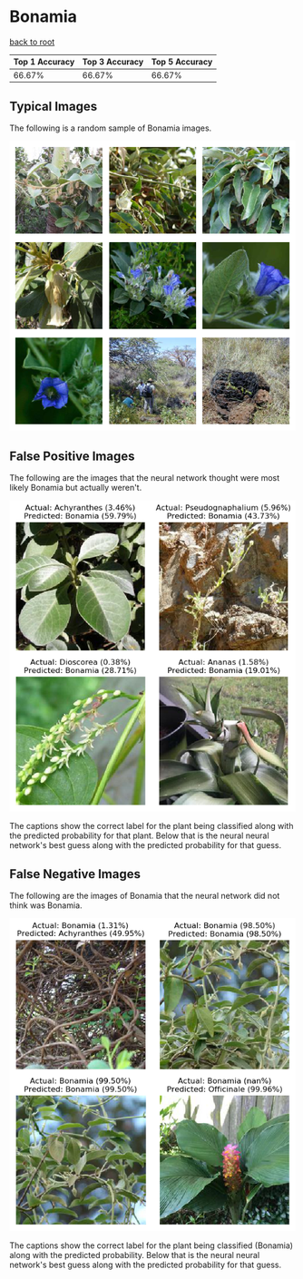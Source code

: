 
# Bonamia

[back to root](https://github.com/HACC2018/ohia.ai#results)

| Top 1 Accuracy | Top 3 Accuracy | Top 5 Accuracy | 
| --- | --- | --- |
| 66.67% | 66.67% | 66.67% | 


## Typical Images
The following is a random sample of Bonamia images.
<p align="center"> <img src="../../../figures/typical/Bonamia.png?raw=true"> </p>

## False Positive Images
The following are the images that the neural network thought were most likely Bonamia but actually weren't.  
<p align="center"> <img src="../../../figures/false_positives/Bonamia.png?raw=true"> </p>
The captions show the correct label for the plant being classified along with the predicted probability for that plant.  Below that is the neural neural network's best guess along with the predicted probability for that guess.

## False Negative Images
The following are the images of Bonamia that the neural network did not think was Bonamia.  
<p align="center"> <img src="../../../figures/false_negatives/Bonamia.png?raw=true"> </p>
The captions show the correct label for the plant being classified (Bonamia) along with the predicted probability.  Below that is the neural neural network's best guess along with the predicted probability for that guess.
